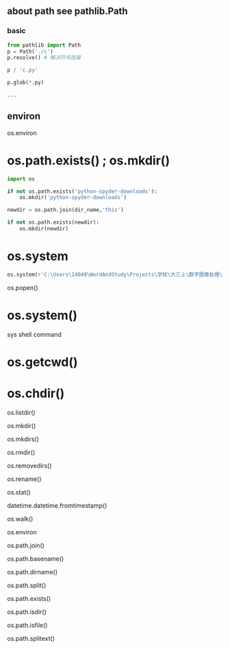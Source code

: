 ## about path see pathlib.Path
### basic
```py
from pathlib import Path
p = Path('./c')
p.resolve() # 解决符号连接

p / 'c.py'

p.glob(*.py)

...
```

## environ
os.environ

# os.path.exists() ; os.mkdir()
```python
import os

if not os.path.exists('python-spyder-downloads'):
    os.mkdir('python-spyder-downloads')

newdir = os.path.join(dir_name,'this')

if not os.path.exists(newdir):
    os.mkdir(newdir)
```

# os.system
```python
os.system(r'C:\Users\14049\WordAndStudy\Projects\学校\大三上\数字图像处理\gif\giphy.gif')
```
os.popen()



# os.system()
sys shell command


# os.getcwd()



# os.chdir()



os.listdir()



os.mkdir()



os.mkdirs()



os.rmdir()



os.removedirs()



os.rename()



os.stat()



datetime.datetime.fromtimestamp()



os.walk()



os.environ



os.path.join()



os.path.basename()



os.path.dirname()



os.path.split()



os.path.exists()



os.path.isdir()



os.path.isfile()



os.path.splitext()
